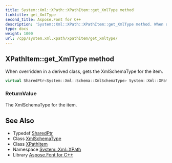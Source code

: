 ```yaml
---
title: System::Xml::XPath::XPathItem::get_XmlType method
linktitle: get_XmlType
second_title: Aspose.Font for C++
description: 'System::Xml::XPath::XPathItem::get_XmlType method. When overridden in a derived class, gets the XmlSchemaType for the item in C++.'
type: docs
weight: 1000
url: /cpp/system.xml.xpath/xpathitem/get_xmltype/
---
```

## XPathItem::get_XmlType method


When overridden in a derived class, gets the XmlSchemaType for the item.

```cpp
virtual SharedPtr<System::Xml::Schema::XmlSchemaType> System::Xml::XPath::XPathItem::get_XmlType()=0
```


### ReturnValue

The XmlSchemaType for the item.

## See Also

* Typedef [SharedPtr](../../../system/sharedptr/)
* Class [XmlSchemaType](../../../system.xml.schema/xmlschematype/)
* Class [XPathItem](../)
* Namespace [System::Xml::XPath](../../)
* Library [Aspose.Font for C++](../../../)
